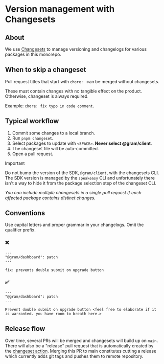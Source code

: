 # Version management with Changesets

[changesets]: https://github.com/changesets/changesets
[changesets-action]: https://github.com/changesets/action

## About

We use [Changesets][changesets] to manage versioning and changelogs for various packages in
this monorepo.

## When to skip a changeset

Pull request titles that start with `chore: ` can be merged without changesets.

These must contain changes with no tangible effect on the product. Otherwise, changeset is always required.

Example: `chore: fix typo in code comment`.

## Typical workflow

1. Commit some changes to a local branch.
2. Run `pnpm changeset`.
3. Select packages to update with `<SPACE>`. **Never select @gram/client**.
4. The changeset file will be auto-committed.
5. Open a pull request.

> [!IMPORTANT]
>
> Do not bump the version of the SDK, `@gram/client`, with the changesets CLI.
> The SDK version is managed by the `speakeasy` CLI and unfortunately there
> isn't a way to hide it from the package selection step of the changeset CLI.

_You can include multiple changesets in a single pull request if each affected
package contains distinct changes._

## Conventions

Use capital letters and proper grammar in your changelogs. Omit the qualifier prefix.

### ❌

```
---
"@gram/dashboard": patch
---

fix: prevents double submit on upgrade button
```

### ✅

```
---
"@gram/dashboard": patch
---

Prevent double submit on upgrade button <feel free to elaborate if it is warranted. you have room to breath here.>
```

## Release flow

Over time, several PRs will be merged and changesets will build up on `main`.
There will also be a "release" pull request that is automatically created by the
[changeset action][changesets-action]. Merging this PR to main constitutes
cutting a release which currently adds git tags and pushes them to remote
repository.
